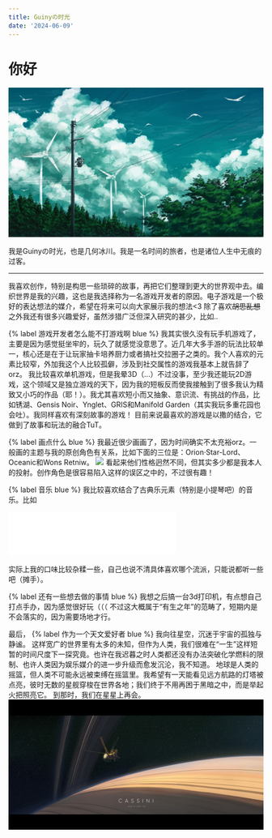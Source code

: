 ```yaml
---
title: Guinyの时光
date: '2024-06-09'
---
```


# 你好
![90680263_p0](/cats/time/90680263_p0.jpg)

我是Guinyの时光，也是几何冰川。我是一名时间的旅者，也是诸位人生中无痕的过客。

---

我喜欢创作，特别是构思一些琐碎的故事，再把它们整理到更大的世界观中去。编织世界是我的兴趣，这也是我选择称为一名游戏开发者的原因。电子游戏是一个极好的表达想法的媒介，希望在将来可以向大家展示我的想法<3
除了喜欢<s>胡思乱想</s>之外我还有很多兴趣爱好，虽然涉猎广泛但深入研究的甚少，比如..

{% label 游戏开发者怎么能不打游戏啊 blue %}
我其实很久没有玩手机游戏了，主要是因为感觉挺坐牢的，玩久了就感觉没意思了。近几年大多手游的玩法比较单一，核心还是在于让玩家抽卡培养厨力或者搞社交拉圈子之类的。我个人喜欢的元素比较窄，外加我这个人比较孤僻，涉及到社交属性的游戏我基本上就告辞了orz。
我比较喜欢单机游戏，但是我晕3D（...）不过没事，至少我还能玩2D游戏，这个领域又是独立游戏的天下，因为我的短板反而使我接触到了很多我认为精致又小巧的作品（耶！）。我尤其喜欢短小而又抽象、意识流、有挑战的作品，比如锈湖、Gensis Noir、Ynglet、GRIS和Manifold Garden（其实我玩多重花园也会吐）。我同样喜欢有深刻故事的游戏！
目前来说最喜欢的游戏是以撒的结合，它做到了故事和玩法的融合TuT。

{% label 画点什么 blue %}
我最近很少画画了，因为时间确实不太充裕orz。一般画的主题与我的原创角色有关系，比如下面的三位是：Orion·Star-Lord、Oceanic和Wons Retniw。
![](/cats/time/image-1.png)
看起来他们性格迥然不同，但其实多少都是我本人的投射。创作角色是很容易陷入这样的误区之中的，不过很有趣！

{% label 音乐 blue %}
我比较喜欢结合了古典乐元素（特别是小提琴吧）的音乐。比如

<iframe frameborder="no" border="0" marginwidth="0" marginheight="0" width=330 height=86 src="//music.163.com/outchain/player?type=2&id=1996328&auto=1&height=66"></iframe>

实际上我的口味比较杂糅一些，自己也说不清具体喜欢哪个流派，只能说都听一些吧（摊手）。

{% label 还有一些想去做的事情 blue %}
我想之后搞一台3d打印机，有点想自己打点手办，因为感觉很好玩（（（
不过这大概属于“有生之年”的范畴了，短期内是不会落实的，因为需要场地才行。

最后，
{% label 作为一个天文爱好者 blue %}
我向往星空，沉迷于宇宙的孤独与静谧。
这样宽广的世界里有太多的未知，但作为人类，我们很难在“一生”这样短暂的时间尺度下一探究竟。也许在我迟暮之时人类都还没有办法突破化学燃料的限制、也许人类因为娱乐媒介的进一步升级而愈发沉沦，我不知道。
地球是人类的摇篮，但人类不可能永远被束缚在摇篮里。我希望有一天能看见远方航路的灯塔被点亮，彼时无数的星舰穿梭在世界各地；我们终于不用再困于黑暗之中，而是举起火把照亮它。
到那时，我们在星星上再会。
![64951265](/cats/time/image.png)